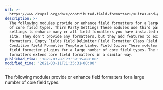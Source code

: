 ```yaml
---
url: >-
  https://www.drupal.org/docs/contributed-field-formatters/suites-and-general-extensions
description: >-
  The following modules provide or enhance field formatters for a large number
  of core field types. Third Party Settings These modules use third party
  settings to enhance many or all field formatters you have installed on your
  site. They don't provide any formatters, but they add features to existing
  formatters. Empty Fields Field Delimiter Field Formatter Class Field Formatter
  Condition Field Formatter Template Linked Field Suites These modules provide
  field formatter plugins for a large number of core field types. The field
  formatters extend core field formatters in a similar way.
published_time: '2020-03-07T22:38:25+00:00'
modified_time: '2021-03-11T21:35:31+00:00'
---
```

The following modules provide or enhance field formatters for a large number of core field types.